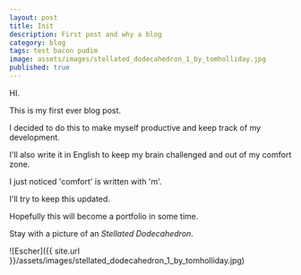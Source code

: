 ```yaml
---
layout: post
title: Init
description: First post and why a blog
category: blog
tags: test bacon pudim
image: assets/images/stellated_dodecahedron_1_by_tomholliday.jpg
published: true
---
```


HI.

This is my first ever blog post.

I decided to do this to make myself productive and keep track of my development.

I'll also write it in English to keep my brain challenged and out of my comfort zone.

I just noticed 'comfort' is written with 'm'.  

I'll try to keep this updated.

Hopefully this will become a portfolio in some time.

Stay with a picture of an *Stellated Dodecahedron*.

![Escher]({{ site.url }}/assets/images/stellated_dodecahedron_1_by_tomholliday.jpg)
